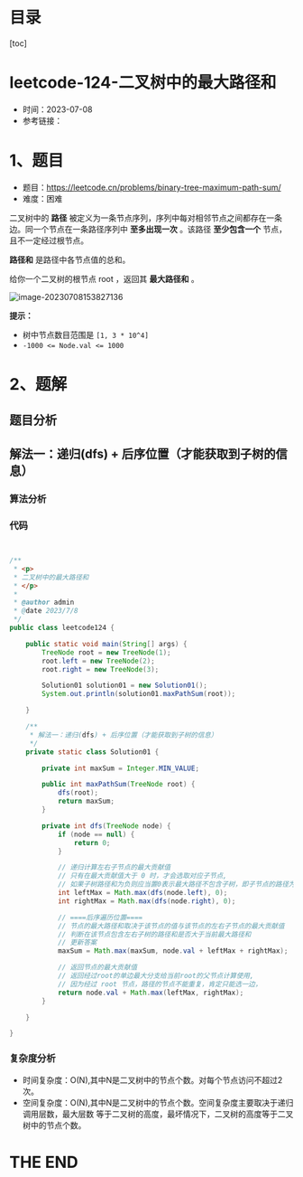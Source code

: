 # 目录

[toc]

# leetcode-124-二叉树中的最大路径和

- 时间：2023-07-08
- 参考链接：



# 1、题目

- 题目：https://leetcode.cn/problems/binary-tree-maximum-path-sum/
- 难度：困难

二叉树中的 **路径** 被定义为一条节点序列，序列中每对相邻节点之间都存在一条边。同一个节点在一条路径序列中 **至多出现一次** 。该路径 **至少包含一个** 节点，且不一定经过根节点。

**路径和** 是路径中各节点值的总和。

给你一个二叉树的根节点 root ，返回其 **最大路径和** 。

![image-20230708153827136](https://2021-joker.oss-cn-shanghai.aliyuncs.com/java_img/image-20230708153827136.png)

**提示：**

+ 树中节点数目范围是 `[1, 3 * 10^4]`
+ `-1000 <= Node.val <= 1000`



# 2、题解

## 题目分析



## 解法一：递归(dfs) + 后序位置（才能获取到子树的信息）

### 算法分析





### 代码

```java


/**
 * <p>
 * 二叉树中的最大路径和
 * </p>
 *
 * @author admin
 * @date 2023/7/8
 */
public class leetcode124 {

    public static void main(String[] args) {
        TreeNode root = new TreeNode(1);
        root.left = new TreeNode(2);
        root.right = new TreeNode(3);

        Solution01 solution01 = new Solution01();
        System.out.println(solution01.maxPathSum(root));

    }

    /**
     * 解法一：递归(dfs) + 后序位置（才能获取到子树的信息）
     */
    private static class Solution01 {

        private int maxSum = Integer.MIN_VALUE;

        public int maxPathSum(TreeNode root) {
            dfs(root);
            return maxSum;
        }

        private int dfs(TreeNode node) {
            if (node == null) {
                return 0;
            }

            // 递归计算左右子节点的最大贡献值
            // 只有在最大贡献值大于 0 时，才会选取对应子节点,
            // 如果子树路径和为负则应当置0表示最大路径不包含子树，即子节点的路径为负的时候，不如不选
            int leftMax = Math.max(dfs(node.left), 0);
            int rightMax = Math.max(dfs(node.right), 0);

            // ====后序遍历位置====
            // 节点的最大路径和取决于该节点的值与该节点的左右子节点的最大贡献值
            // 判断在该节点包含左右子树的路径和是否大于当前最大路径和
            // 更新答案
            maxSum = Math.max(maxSum, node.val + leftMax + rightMax);

            // 返回节点的最大贡献值
            // 返回经过root的单边最大分支给当前root的父节点计算使用,
            // 因为经过 root 节点，路径的节点不能重复，肯定只能选一边，
            return node.val + Math.max(leftMax, rightMax);
        }

    }

}

```





### 复杂度分析

- 时间复杂度：O(N),其中N是二叉树中的节点个数。对每个节点访问不超过2次。
- 空间复杂度：O(N),其中N是二叉树中的节点个数。空间复杂度主要取决于递归调用层数，最大层数
  等于二叉树的高度，最坏情况下，二叉树的高度等于二叉树中的节点个数。









# THE END